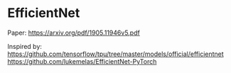 # EfficientNet

Paper: https://arxiv.org/pdf/1905.11946v5.pdf

Inspired by: <br />
https://github.com/tensorflow/tpu/tree/master/models/official/efficientnet <br />
https://github.com/lukemelas/EfficientNet-PyTorch <br />
